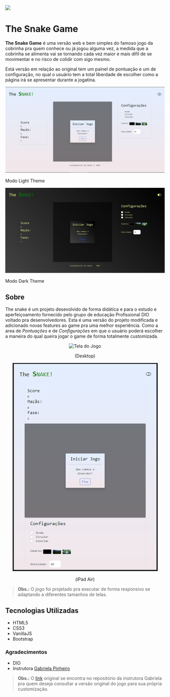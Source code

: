 
![](https://img.shields.io/github/last-commit/tasownzt/the-snake-game-web?style=for-the-badge)

# The Snake Game

**The Snake Game** é uma versão web e bem simples do famoso jogo da cobrinha pra quem conhece ou já jogou alguma vez, a medida
que a cobrinha se alimenta vai se tornando cada vez maior e mais difíl de se movimentar e no risco de colidir com sigo mesmo.

Está versão em relação ao original tem um painel de pontuação e um de configuração, no qual o usuário tem a total liberdade
de escolher como a página irá se apresentar durante a jogatina.

![The Snake Game](rsc\imgs\tela_jogo_light.JPG "Tema Light")

Modo Light Theme

![The Snake Game](rsc\imgs\tela_jogo_dark.JPG "Tema Dark")

Modo Dark Theme

## Sobre

The snake é um projeto desevolvido de forma didática e para o estudo e aperfeiçoamento fornecido pelo grupo de educação
Profissional DIO voltado pra desenvolvedores.
Esta é uma versão do projeto modificada e adicionado novas features ao game pra uma melhor experiência. Como a area de _Pontuações_ e de _Configurações_ em que o usuário poderá escolher a maneira do qual queira jogar o game de forma totalmente customizada.

<div align="center">

![Tela do Jogo]("rsc\imgs\game_running.JPG" "Jogo em execução")

(Desktop)

![Tela do Jogo em Dispositivo Móvel](rsc\imgs\tela_movel_ipad_air.JPG "Jogo sendo executado em dispositivo Móvel") <br>

(iPad Air)

</div>

> **Obs.:** O jogo foi projetado pra executar de forma responsivo se adaptando a diferentes tamanhos de telas.

## Tecnologias Utilizadas

- HTML5
- CSS3
- VanillaJS
- Bootstrap

### Agradecimentos

- DIO
- Instrutora [Gabriela Pinheiro](https://github.com/SpruceGabriela/)

> **Obs.:** O [link](https://github.com/SpruceGabriela/snake-the-game) original se encontra no repositório da instrutora Gabriela pra quem deseja consultar a versão original do jogo para sua própria customização.
